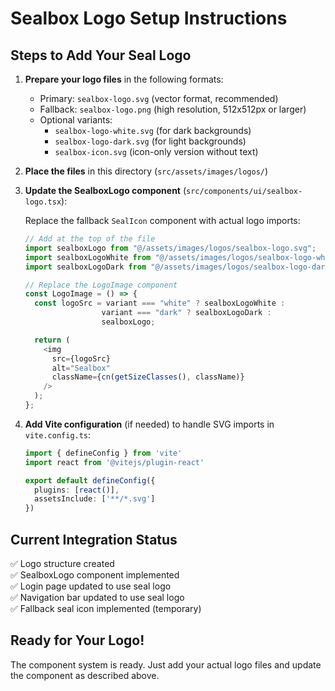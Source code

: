 # Sealbox Logo Setup Instructions

## Steps to Add Your Seal Logo

1. **Prepare your logo files** in the following formats:
   - Primary: `sealbox-logo.svg` (vector format, recommended)
   - Fallback: `sealbox-logo.png` (high resolution, 512x512px or larger)
   - Optional variants:
     - `sealbox-logo-white.svg` (for dark backgrounds)
     - `sealbox-logo-dark.svg` (for light backgrounds)
     - `sealbox-icon.svg` (icon-only version without text)

2. **Place the files** in this directory (`src/assets/images/logos/`)

3. **Update the SealboxLogo component** (`src/components/ui/sealbox-logo.tsx`):

   Replace the fallback `SealIcon` component with actual logo imports:

   ```typescript
   // Add at the top of the file
   import sealboxLogo from "@/assets/images/logos/sealbox-logo.svg";
   import sealboxLogoWhite from "@/assets/images/logos/sealbox-logo-white.svg";
   import sealboxLogoDark from "@/assets/images/logos/sealbox-logo-dark.svg";

   // Replace the LogoImage component
   const LogoImage = () => {
     const logoSrc = variant === "white" ? sealboxLogoWhite :
                    variant === "dark" ? sealboxLogoDark :
                    sealboxLogo;

     return (
       <img
         src={logoSrc}
         alt="Sealbox"
         className={cn(getSizeClasses(), className)}
       />
     );
   };
   ```

4. **Add Vite configuration** (if needed) to handle SVG imports in `vite.config.ts`:

   ```typescript
   import { defineConfig } from 'vite'
   import react from '@vitejs/plugin-react'

   export default defineConfig({
     plugins: [react()],
     assetsInclude: ['**/*.svg']
   })
   ```

## Current Integration Status

✅ Logo structure created  
✅ SealboxLogo component implemented  
✅ Login page updated to use seal logo  
✅ Navigation bar updated to use seal logo  
✅ Fallback seal icon implemented (temporary)

## Ready for Your Logo!

The component system is ready. Just add your actual logo files and update the component as described above.